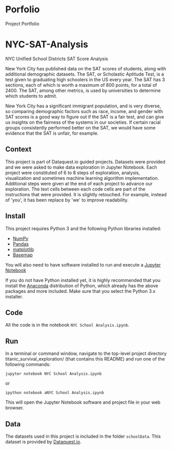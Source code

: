 # Porfolio
Project Portfolio

# NYC-SAT-Analysis
NYC Unified School Districts SAT Score Analysis

New York City has published data on the SAT scores of students, along with additional demographic datasets. The SAT, or Scholastic Aptitude Test, is a test given to graduating high schoolers in the US every year. The SAT has 3 sections, each of which is worth a maximum of 800 points, for a total of 2400. The SAT, among other metrics, is used by universities to determine which students to admit. 

New York City has a significant immigrant population, and is very diverse, so comparing demographic factors such as race, income, and gender with SAT scores is a good way to figure out if the SAT is a fair test, and can give us insights on the fairness of the systems in our societies. If certain racial groups consistently performed better on the SAT, we would have some evidence that the SAT is unfair, for example.

## Context 
This project is part of Dataquest.io guided projects. Datasets were provided and we were asked to make data exploration in Jupyter Notebook. Each project were constituted of 6 to 8 steps of exploration, analysis, visualization and sometimes machine learning algorithm implementation. Additional steps were given at the end of each project to advance our exploration. The text cells between each code cells are part of the instructions that were provided. It is slightly retouched. For example, instead of 'you', it has been replace by 'we' to improve readability. 

## Install
This project requires Python 3 and the following Python libraries installed:

- [NumPy](http://www.numpy.org/)
- [Pandas](http://pandas.pydata.org)
- [matplotlib](http://matplotlib.org/)
- [Basemap](http://matplotlib.org/basemap/)

You will also need to have software installed to run and execute a [Jupyter Notebook](http://ipython.org/notebook.html)

If you do not have Python installed yet, it is highly recommended that you install the [Anaconda](http://continuum.io/downloads) distribution of Python, which already has the above packages and more included. Make sure that you select the Python 3.x installer.

## Code
All the code is in the notebook `NYC School Analysis.ipynb`.

## Run
In a terminal or command window, navigate to the top-level project directory titanic_survival_exploration/ (that contains this README) and run one of the following commands:

```
jupyter notebook NYC School Analysis.ipynb
```

or
```
ipython notebook aNYC School Analysis.ipynb
```
This will open the Jupyter Notebook software and project file in your web browser.

## Data
The datasets used in this project is included in the folder `schoolData`. This dataset is provided by [Dataquest.io](https://www.dataquest.io).
